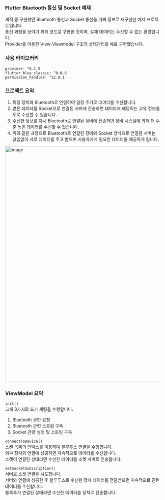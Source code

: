 ### Flutter Bluetooth 통신 및 Socket 예제
재직 중 구현했던 Bluetooth 통신과 Socket 통신을 가짜 정보로 재구현한 예제 프로젝트입니다.   
통신 과정을 보이기 위해 코드로 구현한 것이며, 실제 데이터는 수신할 수 없는 환경입니다.    
Provider를 이용한 View-Viewmodel 구조의 상태관리를 예로 구현했습니다.   

### 사용 라이브러리
```
provider: ^6.1.5
flutter_blue_classic: ^0.0.6
permission_handler: ^12.0.1
```

### 프로젝트 요약
1. 특정 장치와 Bluetooth로 연결하여 일정 주기로 데이터를 수신합니다.
2. 받은 데이터를 Socket으로 연결된 서버에 전송하면 데이터에 해당하는 고유 정보를 도로 수신할 수 있습니다.
3. 수신한 정보를 다시 Bluetooth로 연결된 장비에 전송하면 장비 시스템에 의해 더 수준 높은 데이터를 수신할 수 있습니다.
4. 위와 같은 과정으로 Bluetooth로 연결된 장비와 Socket 방식으로 연결된 서버는 끊임없이 서로 데이터를 주고 받으며 사용자에게 필요한 데이터를 제공하게 됩니다.

<img width="1311" height="765" alt="image" src="https://github.com/user-attachments/assets/2a2f1792-2bcc-4481-a6d2-b92ddc16acba" />

### ViewModel 요약
`init()`   
크게 3가지의 초기 세팅을 수행합니다.
1. Bluetooth 권한 요청
2. Bluetooth 관련 스트림 구독
3. Socket 관련 설정 및 스트림 구독

`connectToDevice()`   
스캔 목록의 인덱스를 이용하여 블루투스 연결을 수행합니다.   
외부 장치와 연결에 성공하면 지속적으로 데이터를 수신합니다.   
소켓이 연결된 상태라면 수신한 데이터를 소켓 서버로 전송합니다.   

`setSocketSubscription()`   
서버로 소켓 연결을 시도합니다.   
서버와 연결에 성공한 후 블루투스로 수신한 장치 데이터를 전달받으면 지속적으로 관련 데이터를 수신합니다.   
블루투가 연결된 상태라면 수신한 데이터를 장치로 전송합니다.   
